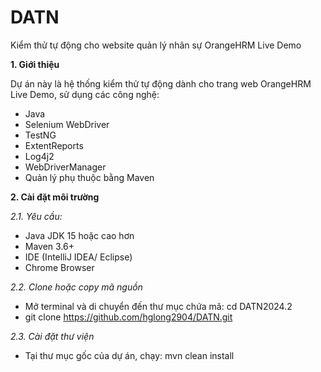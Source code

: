 # DATN
Kiểm thử tự động cho website quản lý nhân sự OrangeHRM Live Demo

**1. Giới thiệu**

Dự án này là hệ thống kiểm thử tự động dành cho trang web OrangeHRM Live Demo, sử dụng các công nghệ:
- Java
- Selenium WebDriver
- TestNG
- ExtentReports
- Log4j2
- WebDriverManager
- Quản lý phụ thuộc bằng Maven

**2. Cài đặt môi trường**

_2.1. Yêu cầu:_
   - Java JDK 15 hoặc cao hơn
   - Maven 3.6+
   - IDE (IntelliJ IDEA/ Eclipse)
   - Chrome Browser

_2.2. Clone hoặc copy mã nguồn_
   - Mở terminal và di chuyển đến thư mục chứa mã: cd DATN2024.2
   - git clone https://github.com/hglong2904/DATN.git

_2.3. Cài đặt thư viện_
   - Tại thư mục gốc của dự án, chạy: mvn clean install

